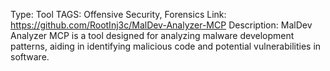 Type: Tool
TAGS: Offensive Security, Forensics
Link: https://github.com/RootInj3c/MalDev-Analyzer-MCP
Description: MalDev Analyzer MCP is a tool designed for analyzing malware development patterns, aiding in identifying malicious code and potential vulnerabilities in software.
